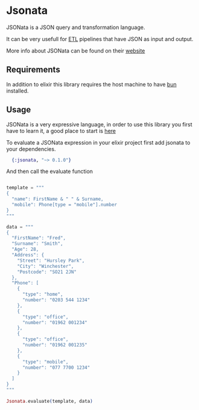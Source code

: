 # Jsonata

 JSONata is a JSON query and transformation language.

 It can be very usefull for [ETL](https://en.wikipedia.org/wiki/Extract,_transform,_load) pipelines that have JSON as input and output.

 More info about JSONata can be found on their [website](https://jsonata.org/)
 
 
## Requirements

In addition to elixir this library requires the host machine to have [bun](https://bun.sh/) installed.

## Usage

JSONata is a very expressive language, in order to use this library you first have to learn it, a good place to start is [here](https://docs.jsonata.org/overview.html)

To evaluate a JSONata expression in your elixir project first add
jsonata to your dependencies.

```elixir
  {:jsonata, "~> 0.1.0"}
```

And then call the evaluate function

```elixir

template = """
{
  "name": FirstName & " " & Surname,
  "mobile": Phone[type = "mobile"].number
}
"""

data = """
{
  "FirstName": "Fred",
  "Surname": "Smith",
  "Age": 28,
  "Address": {
    "Street": "Hursley Park",
    "City": "Winchester",
    "Postcode": "SO21 2JN"
  },
  "Phone": [
    {
      "type": "home",
      "number": "0203 544 1234"
    },
    {
      "type": "office",
      "number": "01962 001234"
    },
    {
      "type": "office",
      "number": "01962 001235"
    },
    {
      "type": "mobile",
      "number": "077 7700 1234"
    }
  ]
}
"""
  
Jsonata.evaluate(template, data)
```
